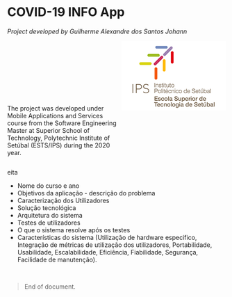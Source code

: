 # COVID-19 INFO App 

*Project developed by Guilherme Alexandre dos Santos Johann*

<div style="display: flex; justify-content: space-around; align-items: baseline;">
  <p style="max-width:60%;">The project was developed under Mobile Applications and Services course from the Software Engineering Master at Superior School of Technology, Polytechnic Institute of Setúbal (ESTS/IPS) during the 2020 year.</p>
  <img src="https://github.com/gjohann7/covid_info/blob/master/docs/assets/logo-ESTS.png?raw=true" alt="IPS logo">
</div>



eita

- Nome do curso e ano
- Objetivos da aplicação - descrição do problema
- Caracterização dos Utilizadores
- Solução tecnológica
- Arquitetura do sistema
- Testes de utilizadores
- O que o sistema resolve após os testes
- Características do sistema (Utilização de hardware especifico, Integração de métricas de utilização dos utilizadores, Portabilidade, Usabilidade, Escalabilidade, Eficiência, Fiabilidade, Segurança, Facilidade de manutenção).

<br/>

>End of document.
